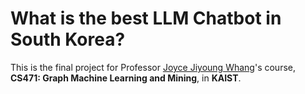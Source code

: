 # What is the best LLM Chatbot in South Korea?
This is the final project for Professor [Joyce Jiyoung Whang](https://bdi-lab.kaist.ac.kr/)'s course, **CS471: Graph Machine Learning and Mining**, in **KAIST**.

